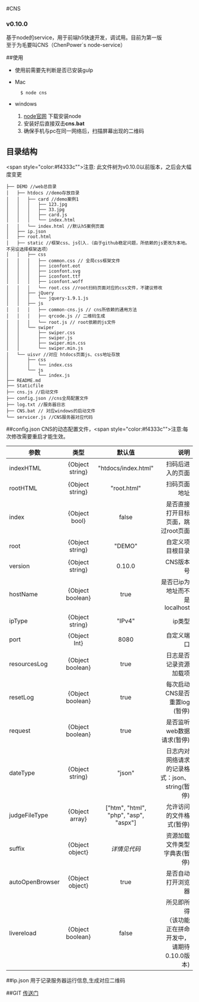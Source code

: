 
#CNS 
### v0.10.0 
基于node的service，用于前端h5快速开发，调试用。目前为第一版<br />
至于为毛要叫CNS（ChenPower`s node-service） 



##使用
* 使用前需要先判断是否已安装gulp

* Mac
	
		$ node cns 
* windows
	1. [node官网](https://nodejs.org/) 下载安装node
	2. 安装好后直接双击**cns.bat**
	3. 确保手机与pc在同一网络后，扫描屏幕出现的二维码

## 目录结构 
 <span style="color:#f4333c"">注意</span>: 此文件树为v0.10.0以前版本，之后会大幅度变更



	├── DEMO //web总目录
	│   ├── htdocs //demo存放目录
	│   │   ├── card //demo案例1
	│   │   │   ├── 123.jpg
	│   │   │   ├── 33.jpg
	│   │   │   ├── card.js
	│   │   │   └── index.html
	│   │   └── index.html //默认h5案例页面
	│   ├── ip.json
	│   ├── root.html
	│   ├── static //框架css、js引入.（由于github稳定问题，所依赖的js更改为本地。不另设选择框架选项）
	│   │   ├── css
	│   │   │   ├── common.css // 全局css框架文件 
	│   │   │   ├── iconfont.eot 
	│   │   │   ├── iconfont.svg
	│   │   │   ├── iconfont.ttf
	│   │   │   ├── iconfont.woff
	│   │   │   └── root.css //root扫码页面对应的css文件，不建议修改
	│   │   ├── jQuery
	│   │   │   └── jquery-1.9.1.js
	│   │   ├── js
	│   │   │   ├── common-cns.js // cns所依赖的通用方法
	│   │   │   ├── qrcode.js // 二维码生成
	│   │   │   └── root.js // root依赖的js文件
	│   │   └── swiper
	│   │       ├── swiper.css
	│   │       ├── swiper.js
	│   │       ├── swiper.min.css
	│   │       └── swiper.min.js
	│   └── uisvr //对应 htdocs页面js、css地址存放
	│       ├── css 
	│       │   └── index.css 
	│       └── js
	│           └── index.js
	├── README.md 
	├── Staticfile
	├── cns.js //启动文件
	├── config.json //cns全局配置文件
	├── log.txt //服务器日志
	├── CNS.bat // 对应windows的启动文件
	└── servicer.js //CNS服务器对应代码
 

##config.json
 CNS的动态配置文件，<span style="color:#f4333c"">注意</span>:每次修改需要重启才能生效。
   
| 参数 | 类型 |默认值| 说明 |
| ------------- |:-------------:| :----------:| -----:|
| indexHTML     | {Object string} | "htdocs/index.html"|扫码后进入的页面 |
| rootHTML |{Object string} | "root.html"|扫码页面地址|
| index|{Object bool}|false|是否直接打开目标页面，跳过root页面|
|root|{Object string}|"DEMO"|自定义项目根目录|
|version|{Object string} |0.10.0|CNS版本号|
|hostName|{Object boolean}|true|是否已ip为地址而不是localhost|
|ipType|{Object string}| "IPv4"|ip类型
|port|{Object Int}|8080|自定义端口| 
|resourcesLog|{Object boolean}|true|日志是否记录资源加载项|
|resetLog|{Object boolean}|true|每次启动CNS是否重置log (暂停)|
|request|{Object boolean}|true|是否监听web数据请求(暂停)|
|dateType|{Object string}|"json"|日志内对网络请求的记录格式：json、string(暂停)|
|judgeFileType|{Object array}|["htm", "html", "php", "asp", "aspx"]|允许访问的文件格式(暂停)|
|suffix|{Object object}| *详情见代码*|资源加载文件类型字典表(暂停)|
|autoOpenBrowser|{Object object} |true|是否自动打开浏览器|
|livereload|{Object boolean}|false|所见即所得</br>（该功能正在拼命开发中，请期待0.10.0版本)|


##ip.json
用于记录服务器运行信息,生成对应二维码
 

##GIT
[传送门](https://coding.net/u/belial/p/gulp-cns/git) 

